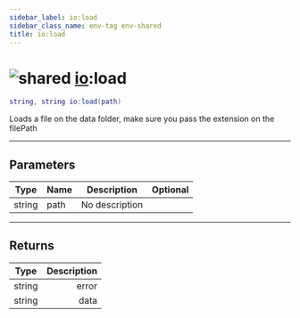 ```yaml
---
sidebar_label: io:load
sidebar_class_name: env-tag env-shared
title: io:load
---
```


# <img src='/img/wiki/shared.png' alt='shared' data-tag='env-tag' /> [io](../io/README.md):load

```lua
string, string io:load(path)
```

Loads a file on the data folder, make sure you pass the extension on the filePath<br/>

-----------------
## Parameters

| Type   | Name | Description | Optional |
| ------ | ---- | ----------- | -------: |
| string | path | No description |   |

-----------------
## Returns

| Type   | Description |
| ------ | ----------: |
| string | error |
| string | data |
